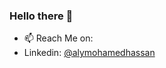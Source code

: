 ### Hello there 👋
  
 - 📫 Reach Me on:
 - Linkedin: <a href="https://linkedin.com/in/alymohamedhassan" target="_blank">@alymohamedhassan</a>
